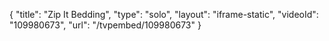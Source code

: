 {
    "title": "Zip It Bedding",
    "type": "solo",
    "layout": "iframe-static",
    "videoId": "109980673",
    "url": "\/tvpembed\/109980673"
}